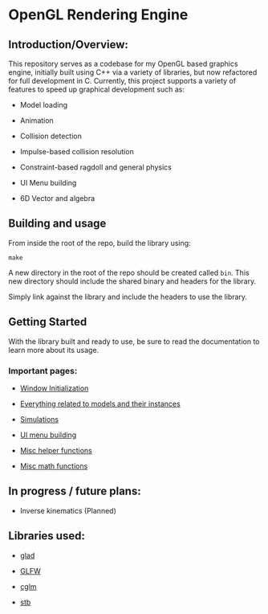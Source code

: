 
# OpenGL Rendering Engine

## Introduction/Overview:

This repository serves as a codebase for my OpenGL based graphics engine, initially built using C++ via a variety of libraries, but now refactored for full development in C. Currently, this project supports a variety of features to speed up graphical development such as:

- Model loading

- Animation

- Collision detection

- Impulse-based collision resolution

- Constraint-based ragdoll and general physics

- UI Menu building

- 6D Vector and algebra

## Building and usage

From inside the root of the repo, build the library using:

```make```

A new directory in the root of the repo should be created called `bin`. This new directory should include the shared binary and headers for the library.

Simply link against the library and include the headers to use the library.

## Getting Started

With the library built and ready to use, be sure to read the documentation to learn more about its usage.

### Important pages:

- [Window Initialization](./docs/initialization.md)

- [Everything related to models and their instances](./docs/model_loading.md)

- [Simulations](./docs/simulation.md)

- [UI menu building](./docs/ui.md)

- [Misc helper functions](./docs/helpers.md)

- [Misc math functions](./docs/spatial_algebra.md)

## In progress / future plans:

- Inverse kinematics (Planned)

## Libraries used:

- [glad](https://glad.dav1d.de/)

- [GLFW](https://www.glfw.org/)

- [cglm](https://github.com/recp/cglm)

- [stb](https://github.com/nothings/stb)
